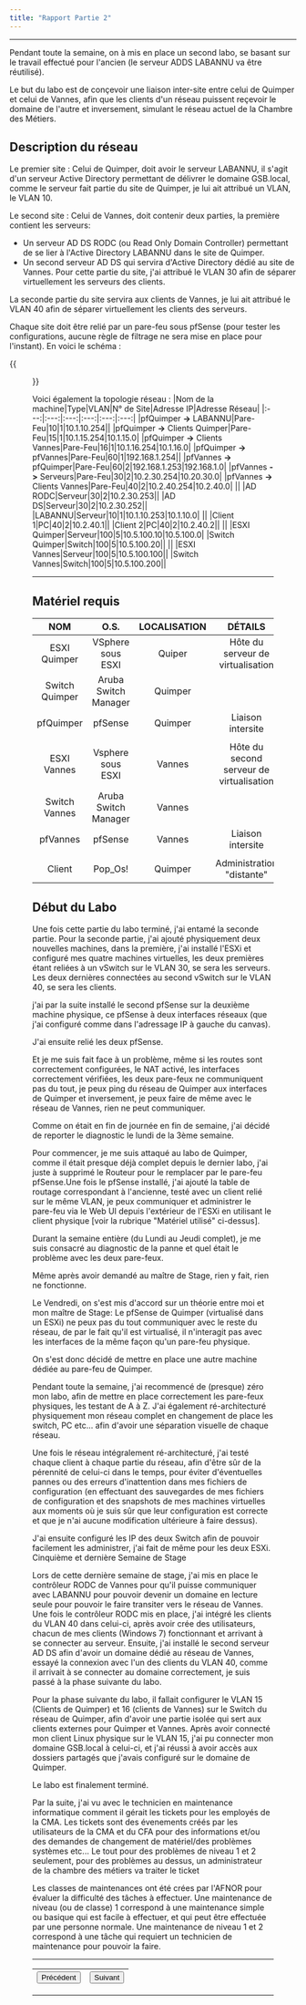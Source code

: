 ```yaml
---
title: "Rapport Partie 2"
---
```

***
 Pendant toute la semaine, on à mis en place un second labo, se basant sur le travail effectué pour l'ancien (le serveur ADDS LABANNU va être réutilisé).

Le but du labo est de conçevoir une liaison inter-site entre celui de Quimper et celui de Vannes, afin que les clients d'un réseau puissent reçevoir le domaine de l'autre et inversement, simulant le réseau actuel de la Chambre des Métiers.

## Description du réseau

Le premier site : Celui de Quimper, doit avoir le serveur LABANNU, il s'agit d'un serveur Active Directory permettant de délivrer le domaine GSB.local, comme le serveur fait partie du site de Quimper, je lui ait attribué un VLAN, le VLAN 10.

Le second site : Celui de Vannes, doit contenir deux parties, la première contient les serveurs:
- Un serveur AD DS RODC (ou Read Only Domain Controller) permettant de se lier à l'Active Directory LABANNU dans le site de Quimper.
- Un second serveur AD DS qui servira d'Active Directory dédié au site de Vannes.
Pour cette partie du site, j'ai attribué le VLAN 30 afin de séparer virtuellement les serveurs des clients.

La seconde partie du site servira aux clients de Vannes, je lui ait attribué le VLAN 40 afin de séparer virtuellement les clients des serveurs.

Chaque site doit être relié par un pare-feu sous pfSense (pour tester les configurations, aucune règle de filtrage ne sera mise en place pour l'instant).
En voici le schéma :

{{<figure src="https://vhascoet-pro.github.io/portfolio-bts.github.io/pics/Schema_Labo2.png" alt="sch_lab2" position="center" style="border-radius: 8px;" caption="Schéma du Labo 2" captionPosition="left" captionStyle="color: black;">}}

Voici également la topologie réseau :
|Nom de la machine|Type|VLAN|N° de Site|Adresse IP|Adresse Réseau|
|:---:|:---:|:---:|:---:|:---:|:---:|
|pfQuimper **->** LABANNU|Pare-Feu|10|1|10.1.10.254||
|pfQuimper **->** Clients Quimper|Pare-Feu|15|1|10.1.15.254|10.1.15.0|
|pfQuimper **->** Clients Vannes|Pare-Feu|16|1|10.1.16.254|10.1.16.0|
|pfQuimper **->** pfVannes|Pare-Feu|60|1|192.168.1.254||
|pfVannes **->** pfQuimper|Pare-Feu|60|2|192.168.1.253|192.168.1.0|
|pfVannes **->** Serveurs|Pare-Feu|30|2|10.2.30.254|10.20.30.0|
|pfVannes **->** Clients Vannes|Pare-Feu|40|2|10.2.40.254|10.2.40.0|
||
|AD RODC|Serveur|30|2|10.2.30.253||
|AD DS|Serveur|30|2|10.2.30.252||
|LABANNU|Serveur|10|1|10.1.10.253|10.1.10.0|
||
|Client 1|PC|40|2|10.2.40.1||
|Client 2|PC|40|2|10.2.40.2||
||
|ESXI Quimper|Serveur|100|5|10.5.100.10|10.5.100.0|
|Switch Quimper|Switch|100|5|10.5.100.20||
||
|ESXI Vannes|Serveur|100|5|10.5.100.100||
|Switch Vannes|Switch|100|5|10.5.100.200||
***
## Matériel requis
|NOM|O.S.|LOCALISATION|DÉTAILS|
|:---:|:---:|:---:|:---:|
|ESXI Quimper|VSphere sous ESXI|Quiper|Hôte du serveur de virtualisation|
|Switch Quimper|Aruba Switch Manager|Quimper||
|pfQuimper|pfSense|Quimper|Liaison intersite|
|||||
|ESXI Vannes|Vsphere sous ESXI|Vannes|Hôte du second serveur de virtualisation|
|Switch Vannes|Aruba Switch Manager|Vannes||
|pfVannes|pfSense|Vannes|Liaison intersite|
|||||
|Client|Pop_Os!|Quimper|Administration "distante"|

## Début du Labo


Une fois cette partie du labo terminé, j'ai entamé la seconde partie.
Pour la seconde partie, j'ai ajouté physiquement deux nouvelles machines, dans la première, j'ai installé l'ESXi et configuré mes quatre machines virtuelles, les deux premières étant reliées à un vSwitch sur le VLAN 30, se sera les serveurs. Les deux dernières connectées au second vSwitch sur le VLAN 40, se sera les clients.

j'ai par la suite installé le second pfSense sur la deuxième machine physique, ce pfSense à deux interfaces réseaux (que j'ai configuré comme dans l'adressage IP à gauche du canvas).

J'ai ensuite relié les deux pfSense.

Et je me suis fait face à un problème, même si les routes sont correctement configurées, le NAT activé, les interfaces correctement vérifiées, les deux pare-feux ne communiquent pas du tout, je peux ping du réseau de Quimper aux interfaces de Quimper et inversement, je peux faire de même avec le réseau de Vannes, rien ne peut communiquer.

Comme on était en fin de journée en fin de semaine, j'ai décidé de reporter le diagnostic le lundi de la 3ème semaine.


Pour commencer, je me suis attaqué au labo de Quimper, comme il était presque déjà complet depuis le dernier labo, j'ai juste à supprimé le Routeur pour le remplacer par le pare-feu pfSense.Une fois le pfSense installé, j'ai ajouté la table de routage correspondant à l'ancienne, testé avec un client relié sur le même VLAN, je peux communiquer et administrer le pare-feu via le Web UI depuis l'extérieur de l'ESXi en utilisant le client physique [voir la rubrique "Matériel utilisé" ci-dessus].


Durant la semaine entière (du Lundi au Jeudi complet), je me suis consacré au diagnostic de la panne et quel était le problème avec les deux pare-feux.

Même après avoir demandé au maître de Stage, rien y fait, rien ne fonctionne.

Le Vendredi, on s'est mis d'accord sur un théorie entre moi et mon maître de Stage:
Le pfSense de Quimper (virtualisé dans un ESXi) ne peux pas du tout communiquer avec le reste du réseau, de par le fait qu'il est virtualisé, il n'interagit pas avec les interfaces de la même façon qu'un pare-feu physique.

On s'est donc décidé de mettre en place une autre machine dédiée au pare-feu de Quimper.


Pendant toute la semaine, j'ai recommencé de (presque) zéro mon labo, afin de mettre en place correctement les pare-feux physiques, les testant de A à Z.
J'ai également ré-architecturé physiquement mon réseau complet en changement de place les switch, PC etc... afin d'avoir une séparation visuelle de chaque réseau.

Une fois le réseau intégralement ré-architecturé, j'ai testé chaque client à chaque partie du réseau, afin d'être sûr de la pérennité de celui-ci dans le temps, pour éviter d'éventuelles pannes ou des erreurs d'inattention dans mes fichiers de configuration (en effectuant des sauvegardes de mes fichiers de configuration et des snapshots de mes machines virtuelles aux moments où je suis sûr que leur configuration est correcte et que je n'ai aucune modification ultérieure à faire dessus).

J'ai ensuite configuré les IP des deux Switch afin de pouvoir facilement les administrer, j'ai fait de même pour les deux ESXi.
Cinquième et dernière Semaine de Stage

Lors de cette dernière semaine de stage, j'ai mis en place le contrôleur RODC de Vannes pour qu'il puisse communiquer avec LABANNU pour pouvoir devenir un domaine en lecture seule pour pouvoir le faire transiter vers le réseau de Vannes.
Une fois le contrôleur RODC mis en place, j'ai intégré les clients du VLAN 40 dans celui-ci, après avoir crée des utilisateurs, chacun de mes clients (Windows 7) fonctionnant et arrivant à se connecter au serveur.
Ensuite, j'ai installé le second serveur AD DS afin d'avoir un domaine dédié au réseau de Vannes, essayé la connexion avec l'un des clients du VLAN 40, comme il arrivait à se connecter au domaine correctement, je suis passé à la phase suivante du labo.

Pour la phase suivante du labo, il fallait configurer le VLAN 15 (Clients de Quimper) et 16 (clients de Vannes) sur le Switch du réseau de Quimper, afin d'avoir une partie isolée qui sert aux clients externes pour Quimper et Vannes.
Après avoir connecté mon client Linux physique sur le VLAN 15, j'ai pu connecter mon domaine GSB.local à celui-ci, et j'ai réussi à avoir accès aux dossiers partagés que j'avais configuré sur le domaine de Quimper.

Le labo est finalement terminé.

Par la suite, j'ai vu avec le technicien en maintenance informatique comment il gérait les tickets pour les employés de la CMA.
Les tickets sont des évenements créés par les utilisateurs de la CMA et du CFA pour des informations et/ou des demandes de changement de matériel/des problèmes systèmes etc... Le tout pour des problèmes de niveau 1 et 2 seulement, pour des problèmes au dessus, un administrateur de la chambre des métiers va traiter le ticket

Les classes de maintenances ont été crées par l'AFNOR pour évaluer la difficulté des tâches à effectuer.
Une maintenance de niveau (ou de classe) 1 correspond à une maintenance simple ou basique qui est facile à effectuer, et qui peut être effectuée par une personne normale.
Une maintenance de niveau 1 et 2 correspond à une tâche qui requiert un technicien de maintenance pour pouvoir la faire.
***
|<button onclick="window.location.href='https://vhascoet-pro.github.io/portfolio-bts.github.io/rds1/rapport_p1';">Précédent</button>|<button onclick="window.location.href='https://vhascoet-pro.github.io/portfolio-bts.github.io/rds1/rapport_concl';">Suivant</button>|
|---|---|
***